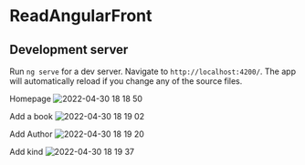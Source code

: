 # ReadAngularFront


## Development server

Run `ng serve` for a dev server. Navigate to `http://localhost:4200/`. The app will automatically reload if you change any of the source files.

Homepage
![2022-04-30 18 18 50](https://user-images.githubusercontent.com/81434852/166114066-fb94e1e4-eea2-4e47-be8c-2e798ac3539a.gif)

Add a book
![2022-04-30 18 19 02](https://user-images.githubusercontent.com/81434852/166114067-fd501b5a-3d5a-42c9-8891-0ffea3e4fedb.gif)

Add Author
![2022-04-30 18 19 20](https://user-images.githubusercontent.com/81434852/166114070-6580925d-51ae-4aea-98bd-75ab9ecdec0a.gif)

Add kind
![2022-04-30 18 19 37](https://user-images.githubusercontent.com/81434852/166114072-a1aabcbc-2c66-44e0-9dcd-c2891bb3d83c.gif)

